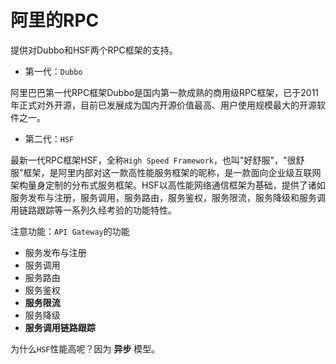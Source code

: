# 阿里的RPC

提供对Dubbo和HSF两个RPC框架的支持。

- 第一代：``Dubbo``

阿里巴巴第一代RPC框架Dubbo是国内第一款成熟的商用级RPC框架，已于2011年正式对外开源，目前已发展成为国内开源价值最高、用户使用规模最大的开源软件之一。

- 第二代：``HSF``

最新一代RPC框架HSF，全称``High Speed Framework``，也叫"好舒服"，"很舒服"框架，是阿里内部对这一款高性能服务框架的昵称，是一款面向企业级互联网架构量身定制的分布式服务框架。HSF以高性能网络通信框架为基础，提供了诸如服务发布与注册，服务调用，服务路由，服务鉴权，服务限流，服务降级和服务调用链路跟踪等一系列久经考验的功能特性。

注意功能：``API Gateway``的功能
- 服务发布与注册
- 服务调用
- 服务路由
- 服务鉴权
- **服务限流**
- 服务降级
- **服务调用链路跟踪**


为什么``HSF``性能高呢？因为 **异步** 模型。
